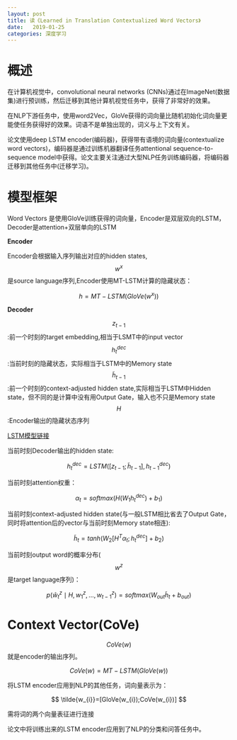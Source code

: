```yaml
---
layout: post
title: 读《Learned in Translation Contextualized Word Vectors》
date:   2019-01-25
categories: 深度学习
---  
```


# 概述  

在计算机视觉中，convolutional neural networks (CNNs)通过在ImageNet(数据集)进行预训练，然后迁移到其他计算机视觉任务中，获得了非常好的效果。  

在NLP下游任务中，使用word2Vec，GloVe获得的词向量比随机初始化词向量更能使任务获得好的效果。词语不是单独出现的，词义与上下文有关。

论文使用deep LSTM encoder(编码器)，获得带有语境的词向量(contextualize word vectors)，编码器是通过训练机器翻译任务attentional sequence-to-sequence model中获得。论文主要关注通过大型NLP任务训练编码器，将编码器迁移到其他任务中(迁移学习)。  

# 模型框架  

Word Vectors 是使用GloVe训练获得的词向量，Encoder是双层双向的LSTM，Decoder是attention+双层单向的LSTM


**Encoder**  

Encoder会根据输入序列输出对应的hidden states,$$w^x$$是source language序列,Encoder使用MT-LSTM计算的隐藏状态：   

$$
h=MT-LSTM(GloVe(w^x))
$$

**Decoder**  

$$z_{t-1}$$:前一个时刻的target embedding,相当于LSMT中的input vector   
$$h_{t}^{dec}$$:当前时刻的隐藏状态，实际相当于LSTM中的Memory state    
$$\tilde{h}_{t-1}$$:前一个时刻的context-adjusted hidden state,实际相当于LSTM中Hidden state，但不同的是计算中没有用Output Gate，输入也不只是Memory state    
$$H$$:Encoder输出的隐藏状态序列    

[LSTM模型链接](https://meixuanzhang.github.io/NLP-RNN-LSTM-GRU/)   

当前时刻Decoder输出的hidden state:   

$$
h_{t}^{dec}=LSTM([z_{t-1};\tilde{h}_{t-1}],h_{t-1}^{dec})
$$

当前时刻attention权重：   


$$
\alpha_{t}=softmax(H(W_{1}h_{t}^{dec})+b_{1})$$

当前时刻context-adjusted hidden state(与一般LSTM相比省去了Output Gate，同时将attention后的vector与当前时刻Memory state相连):    

$$
\tilde{h}_{t}=tanh(W_{2}[H^T\alpha_{t};h_{t}^{dec}]+b_{2})
$$ 

当前时刻output word的概率分布($$w^z$$是target language序列)：   

$$
p(\hat{w}_{t}^z\mid H,w_{1}^z,...,w_{t-1}^z)=softmax(W_{out}\tilde{h}_{t}+b_{out})
$$

# Context Vector(CoVe) 

$$CoVe(w)$$就是encoder的输出序列。  

$$CoVe(w)=MT-LSTM(GloVe(w))$$  

将LSTM encoder应用到NLP的其他任务，词向量表示为：

$$
\tilde{w_{i}}=[GloVe(w_{i});CoVe(w_{i})]
$$ 

需将词的两个向量表征进行连接    

论文中将训练出来的LSTM encoder应用到了NLP的分类和问答任务中。

